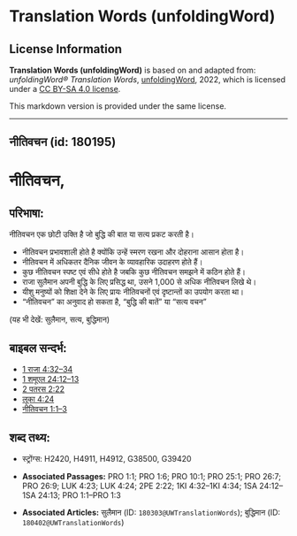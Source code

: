 # Translation Words (unfoldingWord)

## License Information

**Translation Words (unfoldingWord)** is based on and adapted from: _unfoldingWord® Translation Words_, [unfoldingWord](https://unfoldingword.org/utw), 2022, which is licensed under a [CC BY-SA 4.0 license](https://creativecommons.org/licenses/by-sa/4.0/legalcode.en).

This markdown version is provided under the same license.



--------------------------------

## नीतिवचन (id: 180195)

नीतिवचन,
========

परिभाषा:
--------

नीतिवचन एक छोटी उक्ति है जो बुद्धि की बात या सत्य प्रकट करती है।

* नीतिवचन प्रभावशाली होते है क्योंकि उन्हें स्मरण रखना और दोहराना आसान होता है।
* नीतिवचन में अधिकतर दैनिक जीवन के व्यावहारिक उदाहरण होते हैं।
* कुछ नीतिवचन स्पष्ट एवं सीधे होते है जबकि कुछ नीतिवचन समझने में कठिन होते हैं।
* राजा सुलैमान अपनी बुद्धि के लिए प्रसिद्ध था, उसने 1,000 से अधिक नीतिवचन लिखे थे।
* यीशु मनुष्यों को शिक्षा देने के लिए प्रायः नीतिवचनों एवं दृष्टान्तों का उपयोग करता था।
* “नीतिवचन” का अनुवाद हो सकता है, “बुद्धि की बातें” या “सत्य वचन”

(यह भी देखें: सुलैमान, सत्य, बुद्धिमान)

बाइबल सन्दर्भ:
--------------

* [1 राजा 4:32–34](https://ref.ly/1Kgs0:0)
* [1 शमूएल 24:12–13](https://ref.ly/1Sam0:0)
* [2 पतरस 2:22](https://ref.ly/2Pet0:0)
* [लूका 4:24](https://ref.ly/Luke4:24)
* [नीतिवचन 1:1–3](https://ref.ly/Prov1:1-Prov1:3)

शब्द तथ्य:
----------

* स्ट्रोंग्स: H2420, H4911, H4912, G38500, G39420

* **Associated Passages:** PRO 1:1; PRO 1:6; PRO 10:1; PRO 25:1; PRO 26:7; PRO 26:9; LUK 4:23; LUK 4:24; 2PE 2:22; 1KI 4:32–1KI 4:34; 1SA 24:12–1SA 24:13; PRO 1:1–PRO 1:3
* **Associated Articles:** सुलैमान (ID: `180303@UWTranslationWords`); बुद्धिमान (ID: `180402@UWTranslationWords`)

